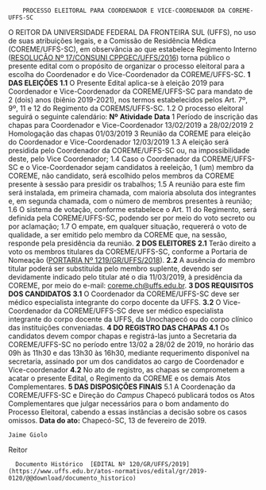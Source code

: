         PROCESSO ELEITORAL PARA COORDENADOR E VICE-COORDENADOR DA COREME-UFFS-SC  

 O REITOR DA UNIVERSIDADE FEDERAL DA FRONTEIRA SUL (UFFS), no uso de suas atribuições legais, e a Comissão de Residência Médica (COREME/UFFS-SC), em observância ao que estabelece Regimento Interno ([RESOLUÇÃO Nº 17/CONSUNI CPPGEC/UFFS/2016](https://www.uffs.edu.br/atos-normativos/resolucao/consunicppgec/2016-0017)) torna público o presente edital com o propósito de organizar o processo eleitoral para a escolha do Coordenador e do Vice-Coordenador da COREME/UFFS-SC.  **1 DAS ELEIÇÕES** **1.1**  O Presente Edital aplica-se à eleição 2019 para Coordenador e Vice-Coordenador da COREME/UFFS-SC para mandato de 2 (dois) anos (biênio 2019-2021), nos termos estabelecidos pelos Art. 7º, 9º, 11 e 12 do Regimento da COREMS/UFFS-SC. 1.2 O processo eleitoral seguirá o seguinte calendário:     **Nº**    **Atividade**   **Data**     1   Período de inscrição das chapas para Coordenador e Vice-Coordenador   13/02/2019 a 28/02/2019     2   Homologação das chapas   01/03/2019     3   Reunião da COREME para eleição do Coordenador e Vice-Coordenador   12/03/2019     1.3 A eleição será presidida pelo Coordenador da COREME/UFFS-SC ou, na impossibilidade deste, pelo Vice Coordenador; 1.4 Caso o Coordenador da COREME/UFFS-SC e o Vice-Coordenador sejam candidatos à reeleição, 1 (um) membro da COREME, não candidato, será escolhido pelos membros da COREME presente à sessão para presidir os trabalhos; 1.5 A reunião para este fim será instalada, em primeira chamada, com maioria absoluta dos integrantes e, em segunda chamada, com o número de membros presentes à reunião; 1.6 O sistema de votação, conforme estabelece o Art. 11 do Regimento, será definida pela COREME/UFFS-SC, podendo ser por meio do voto secreto ou por aclamação; 1.7 O empate, em qualquer situação, requererá o voto de qualidade, a ser emitido pelo membro da COREME que, na sessão, responde pela presidência da reunião.  **2 DOS ELEITORES** **2.1**  Terão direito a voto os membros titulares da COREME/UFFS-SC, conforme a Portaria de Nomeação ([PORTARIA Nº 1219/GR/UFFS/2018](https://www.uffs.edu.br/atos-normativos/portaria/gr/2018-1219)). **2.2**  A ausência do membro titular poderá ser substituída pelo membro suplente, devendo ser devidamente indicado pelo titular até o dia 11/03/2019, à presidência da COREME, por meio do e-mail: coreme.ch@uffs.edu.br.  **3 DOS REQUISITOS DOS CANDIDATOS** **3.1**  O Coordenador da COREME/UFFS-SC deve ser médico especialista integrante do corpo docente da UFFS. **3.2**  O Vice-Coordenador da COREME/UFFS-SC deve ser médico especialista integrante do corpo docente da UFFS, da Unochapecó ou do corpo clínico das instituições conveniadas.  **4 DO REGISTRO DAS CHAPAS** **4.1**  Os candidatos devem compor chapas e registrá-las junto a Secretaria da COREME/UFFS-SC no período entre 13/02 a 28/02 de 2019, no horário das 09h às 11h30 e das 13h30 às 16h30, mediante requerimento disponível na secretaria, assinado por um dos candidatos ao cargo de Coordenador e Vice-coordenador **4.2**  No ato de registro, as chapas se comprometem a acatar o presente Edital, o Regimento da COREME e os demais Atos Complementares.  **5 DAS DISPOSIÇÕES FINAIS** 5.1 A Coordenação da COREME/UFFS-SC e Direção do *Campus*  Chapecó publicará todos os Atos Complementares que julgar necessários para o bom andamento do Processo Eleitoral, cabendo a essas instâncias a decisão sobre os casos omissos.      **Data do ato:** Chapecó-SC, 13 de fevereiro de 2019.   
 

    Jaime Giolo   
 Reitor 

      Documento Histórico  [EDITAL Nº 120/GR/UFFS/2019](https://www.uffs.edu.br/atos-normativos/edital/gr/2019-0120/@@download/documento_historico)     
      
